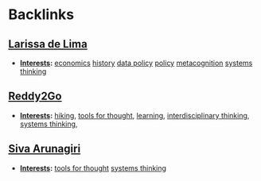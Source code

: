 
# Backlinks
## [Larissa de Lima](<Larissa de Lima.md>)
- **[Interests](<Interests.md>):** [economics](<economics.md>) [history](<history.md>) [data policy](<data policy.md>) [policy](<policy.md>) [metacognition](<metacognition.md>) [systems thinking](<systems thinking.md>)

## [Reddy2Go](<Reddy2Go.md>)
- **[Interests](<Interests.md>):** [hiking](<hiking.md>), [tools for thought](<tools for thought.md>), [learning](<learning.md>), [interdisciplinary thinking](<interdisciplinary thinking.md>), [systems thinking](<systems thinking.md>),

## [Siva Arunagiri](<Siva Arunagiri.md>)
- **[Interests](<Interests.md>):** [tools for thought](<tools for thought.md>) [systems thinking](<systems thinking.md>)

